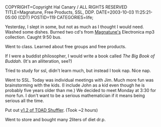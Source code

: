 COPYRIGHT=Copyright Hal Canary / ALL RIGHTS RESERVED
TITLE=Magnatune, Free Products, SSL, DDP.
DATE=2003-10-03 11:25:21-05:00 (CDT)
POSTID=119
CATEGORIES=life;

Yesterday, I slept in some, but not as much as I thought I would need. Washed some dishes. Burned two cd's from [Magnatune's](http://www.magnatune.com/) Electronica mp3 collection. Caught 9:50 bus.

Went to class. Learned about free groups and free products.

If I were a buddist philosopher, I would write a book called _The Big Book of Buddah_. (It's an alliteration, see?)

Tried to study for ssl, didn't learn much, but instead I took nap. Nice nap.

Went to SSL. Today was individual meetings with Jim. Much more fun was brainstorming with the kids. (I include John as a kid even though he is probably five years older than me.) We decided to meet Monday at 3:30 for more fun. I don't want to be a serious mathematician if it means being serious all the time.

Put out [v1.2 of TOAD Shuffler](/SSL/). (Took ~2 hours)

Went to store and bought many 2liters of diet dr.p.

